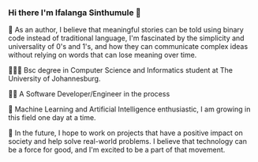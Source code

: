### Hi there I'm Ifalanga Sinthumule 👋

📝 As an author, I believe that meaningful stories can be told using binary code instead of traditional language, 
I'm fascinated by the simplicity and universality of 0's and 1's, and how they can communicate complex ideas without 
relying on words that can lose meaning over time.

👨🏼‍🎓 Bsc degree in Computer Science and Informatics student at The University of Johannesburg.

👨‍💻 A Software Developer/Engineer in the process

🌱 Machine Learning and Artificial Intelligence enthusiastic, I am growing in this field one day at a time.

🚀 In the future, I hope to work on projects that have a positive impact on society and help solve real-world problems. I believe that technology can be a force for good, and I'm excited to be a part of that movement.

